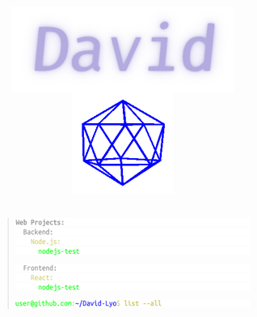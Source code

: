 <div align="center"><a href="https://David-Lyo.github.io/"><img src="Assets/David.png" align="center" width="440px"/><a><a href="https://David-Lyo.github.io/"><img src="Assets/Shape.gif" align="center" max-width="200px"/></a></div>

<br/>
<br/>

<!--- Projects -->
> [<img src="Assets/Terminal-Web.svg" width="500" height="16"/>](https://github.com/David-Lyo)
  [<img src="Assets/Terminal-Backend.svg" width="500" height="16"/>](https://github.com/David-Lyo)
  [<img src="Assets/Terminal-Nodejs.svg" width="500" height="16"/>](https://github.com/David-Lyo)
  [<img src="Assets/Projects/Terminal-nodejs-test.svg" width="500" height="16"/>](https://github.com/David-Lyo/nodejs-test)
>
> [<img src="Assets/Terminal-Frontend.svg" width="500" height="16"/>](https://github.com/David-Lyo)
  [<img src="Assets/Terminal-React.svg" width="500" height="16"/>](https://github.com/David-Lyo)
  [<img src="Assets/Projects/Terminal-nodejs-test.svg" width="500" height="16"/>](https://github.com/David-Lyo/nodejs-test)
>
> [<img src="Assets/Terminal-list-all.svg" width="500" height="16"/>](https://github.com/David-Lyo?tab=repositories)